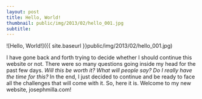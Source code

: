 ```yaml
---
layout: post
title: Hello, World!
thumbnail: public/img/2013/02/hello_001.jpg
subtitle:
---
```


![Hello, World!]({{ site.baseurl }}public/img/2013/02/hello_001.jpg)

I have gone back and forth trying to decide whether I should continue this website or not. There were so many questions going inside my head for the past few days. *Will this be worth it? What will people say? Do I really have the time for this?* In the end, I just decided to continue and be ready to face all the challenges that will come with it. So, here it is. Welcome to my new website, josephmilla.com!
